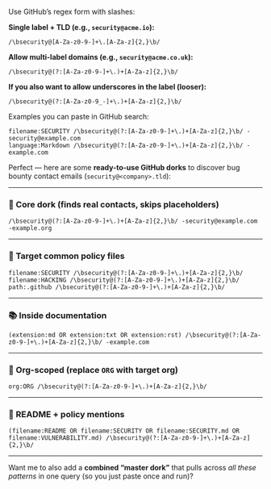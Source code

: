 Use GitHub’s regex form with slashes:

**Single label + TLD (e.g., `security@acme.io`):**

```
/\bsecurity@[A-Za-z0-9-]+\.[A-Za-z]{2,}\b/
```

**Allow multi-label domains (e.g., `security@acme.co.uk`):**

```
/\bsecurity@(?:[A-Za-z0-9-]+\.)+[A-Za-z]{2,}\b/
```

**If you also want to allow underscores in the label (looser):**

```
/\bsecurity@(?:[A-Za-z0-9_-]+\.)+[A-Za-z]{2,}\b/
```

Examples you can paste in GitHub search:

```
filename:SECURITY /\bsecurity@(?:[A-Za-z0-9-]+\.)+[A-Za-z]{2,}\b/ -security@example.com
language:Markdown /\bsecurity@(?:[A-Za-z0-9-]+\.)+[A-Za-z]{2,}\b/ -example.com
```

Perfect — here are some **ready-to-use GitHub dorks** to discover bug bounty contact emails (`security@<company>.tld`):

---

### 🎯 Core dork (finds real contacts, skips placeholders)

```
/\bsecurity@(?:[A-Za-z0-9-]+\.)+[A-Za-z]{2,}\b/ -security@example.com -example.org
```

---

### 🔎 Target common policy files

```
filename:SECURITY /\bsecurity@(?:[A-Za-z0-9-]+\.)+[A-Za-z]{2,}\b/
filename:HACKING /\bsecurity@(?:[A-Za-z0-9-]+\.)+[A-Za-z]{2,}\b/
path:.github /\bsecurity@(?:[A-Za-z0-9-]+\.)+[A-Za-z]{2,}\b/
```

---

### 📚 Inside documentation

```
(extension:md OR extension:txt OR extension:rst) /\bsecurity@(?:[A-Za-z0-9-]+\.)+[A-Za-z]{2,}\b/ -example.com
```

---

### 🏢 Org-scoped (replace `ORG` with target org)

```
org:ORG /\bsecurity@(?:[A-Za-z0-9-]+\.)+[A-Za-z]{2,}\b/
```

---

### 📝 README + policy mentions

```
(filename:README OR filename:SECURITY OR filename:SECURITY.md OR filename:VULNERABILITY.md) /\bsecurity@(?:[A-Za-z0-9-]+\.)+[A-Za-z]{2,}\b/
```

---

Want me to also add a **combined “master dork”** that pulls across *all these patterns* in one query (so you just paste once and run)?
